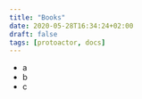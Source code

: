 ```yaml
---
title: "Books"
date: 2020-05-28T16:34:24+02:00
draft: false
tags: [protoactor, docs]
---
```


* a
* b
* c
